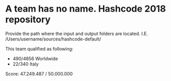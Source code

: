 # A team has no name. Hashcode 2018 repository 

Provide the path where the input and output folders are located.
  I.E. /Users/username/sources/hashcode-default/

This team qualified as following:
* 490/4856 Worldwide
* 22/340 Italy

Score: 47.249.487 / 50.000.000